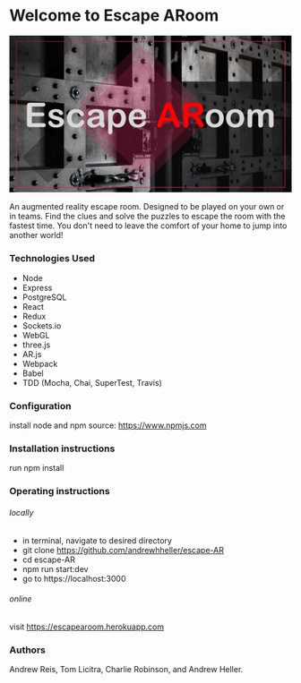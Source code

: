 # Welcome to Escape ARoom

![escape ARoom project image](https://github.com/andrewhheller/escape-AR/blob/master/escape-a-room-project-image.png)

An augmented reality escape room. Designed to be played on your own or in teams.
Find the clues and solve the puzzles to escape the room with the fastest time.
You don't need to leave the comfort of your home to jump into another world!

### Technologies Used
* Node
* Express
* PostgreSQL
* React
* Redux
* Sockets.io
* WebGL
* three.js
* AR.js
* Webpack
* Babel
* TDD (Mocha, Chai, SuperTest, Travis)


### Configuration

install node and npm
source: https://www.npmjs.com

### Installation instructions

run npm install

### Operating instructions

###### locally

* in terminal, navigate to desired directory
* git clone https://github.com/andrewhheller/escape-AR
* cd escape-AR
* npm run start:dev
* go to https://localhost:3000

###### online

visit https://escapearoom.herokuapp.com

### Authors

Andrew Reis, Tom Licitra, Charlie Robinson, and Andrew Heller.

